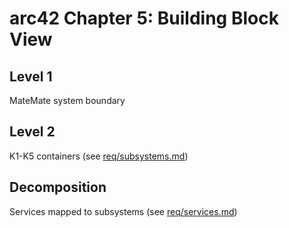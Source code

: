# arc42 Chapter 5: Building Block View

## Level 1
MateMate system boundary

## Level 2
K1-K5 containers (see [req/subsystems.md](../req/subsystems.md))

## Decomposition
Services mapped to subsystems (see [req/services.md](../req/services.md))
